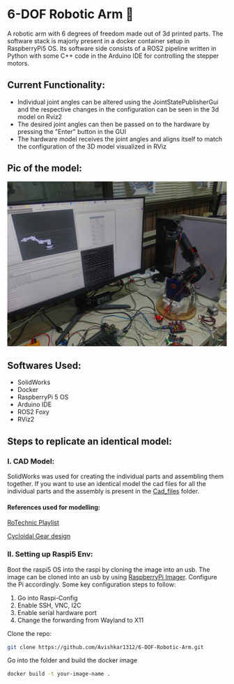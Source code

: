 # 6-DOF Robotic Arm &#x1F916;

A robotic arm with 6 degrees of freedom made out of 3d printed parts. The software stack is majorly present in a docker container setup in RaspberryPi5 OS. Its software side consists of a ROS2 pipeline written in Python with some C++ code in the Arduino IDE for controlling the stepper motors.

## Current Functionality:

* Individual joint angles can be altered using the JointStatePublisherGui and the respective changes in the configuration can be seen in the 3d model on Rviz2
* The desired joint angles can then be passed on to the hardware by pressing the "Enter" button in the GUI
* The hardware model receives the joint angles and aligns itself to match the configuration of the 3D model visualized in RViz

## Pic of the model:

![Hardware model](img/6dof_robotic_arm_1.jpeg)

## Softwares Used:

* SolidWorks
* Docker
* RaspberryPi 5 OS
* Arduino IDE
* ROS2 Foxy
* RViz2

## Steps to replicate an identical model:

### I. CAD Model:

SolidWorks was used for creating the individual parts and assembling them together. If you want to use an identical model the cad files for all the individual parts and the assembly is present in the [Cad_files](Cad_files/) folder.

#### References used for modelling:

[RoTechnic Playlist](https://www.youtube.com/@roTechnic/playlists)

[Cycloidal Gear design](https://ewhiteowls.com/2022/02/the-ultimate-guide-to-design-cycloidal-drives-the-beating-heart-of-robotic-arms/)

### II. Setting up Raspi5 Env:

Boot the raspi5 OS into the raspi by cloning the image into an usb. The image can be cloned into an usb by using [RaspberryPi Imager](https://www.raspberrypi.com/software/).
Configure the Pi accordingly. Some key configuration steps to follow:


1. Go into Raspi-Config
2. Enable SSH, VNC, I2C
3. Enable serial hardware port
4. Change the forwarding from Wayland to X11

Clone the repo:

```bash
git clone https://github.com/Avishkar1312/6-DOF-Robotic-Arm.git
```
Go into the folder and build the docker image

```bash
docker build -t your-image-name .
```
















